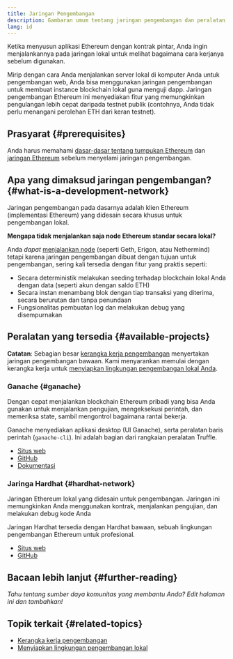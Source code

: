 ```yaml
---
title: Jaringan Pengembangan
description: Gambaran umum tentang jaringan pengembangan dan peralatan yang tersedia untuk membantu menyusun aplikasi Ethereum.
lang: id
---
```


Ketika menyusun aplikasi Ethereum dengan kontrak pintar, Anda ingin menjalankannya pada jaringan lokal untuk melihat bagaimana cara kerjanya sebelum digunakan.

Mirip dengan cara Anda menjalankan server lokal di komputer Anda untuk pengembangan web, Anda bisa menggunakan jaringan pengembangan untuk membuat instance blockchain lokal guna menguji dapp. Jaringan pengembangan Ethereum ini menyediakan fitur yang memungkinkan pengulangan lebih cepat daripada testnet publik (contohnya, Anda tidak perlu menangani perolehan ETH dari keran testnet).

## Prasyarat {#prerequisites}

Anda harus memahami [dasar-dasar tentang tumpukan Ethereum](/developers/docs/ethereum-stack/) dan [jaringan Ethereum](/developers/docs/networks/) sebelum menyelami jaringan pengembangan.

## Apa yang dimaksud jaringan pengembangan? {#what-is-a-development-network}

Jaringan pengembangan pada dasarnya adalah klien Ethereum (implementasi Ethereum) yang didesain secara khusus untuk pengembangan lokal.

**Mengapa tidak menjalankan saja node Ethereum standar secara lokal?**

Anda _dapat_ [menjalankan node](/developers/docs/nodes-and-clients/#running-your-own-node) (seperti Geth, Erigon, atau Nethermind) tetapi karena jaringan pengembangan dibuat dengan tujuan untuk pengembangan, sering kali tersedia dengan fitur yang praktis seperti:

- Secara deterministik melakukan seeding terhadap blockchain lokal Anda dengan data (seperti akun dengan saldo ETH)
- Secara instan menambang blok dengan tiap transaksi yang diterima, secara berurutan dan tanpa penundaan
- Fungsionalitas pembuatan log dan melakukan debug yang disempurnakan

## Peralatan yang tersedia {#available-projects}

**Catatan**: Sebagian besar [kerangka kerja pengembangan](/developers/docs/frameworks/) menyertakan jaringan pengembangan bawaan. Kami menyarankan memulai dengan kerangka kerja untuk [menyiapkan lingkungan pengembangan lokal Anda](/developers/local-environment/).

### Ganache {#ganache}

Dengan cepat menjalankan blockchain Ethereum pribadi yang bisa Anda gunakan untuk menjalankan pengujian, mengeksekusi perintah, dan memeriksa state, sambil mengontrol bagaimana rantai bekerja.

Ganache menyediakan aplikasi desktop (UI Ganache), serta peralatan baris perintah (`ganache-cli`). Ini adalah bagian dari rangkaian peralatan Truffle.

- [Situs web](https://www.trufflesuite.com/ganache)
- [GitHub](https://github.com/trufflesuite/ganache)
- [Dokumentasi](https://www.trufflesuite.com/docs/ganache/overview)

### Jaringa Hardhat {#hardhat-network}

Jaringan Ethereum lokal yang didesain untuk pengembangan. Jaringan ini memungkinkan Anda menggunakan kontrak, menjalankan pengujian, dan melakukan debug kode Anda

Jaringan Hardhat tersedia dengan Hardhat bawaan, sebuah lingkungan pengembangan Ethereum untuk profesional.

- [Situs web](https://hardhat.org/)
- [GitHub](https://github.com/nomiclabs/hardhat)

## Bacaan lebih lanjut {#further-reading}

_Tahu tentang sumber daya komunitas yang membantu Anda? Edit halaman ini dan tambahkan!_

## Topik terkait {#related-topics}

- [Kerangka kerja pengembangan](/developers/docs/frameworks/)
- [Menyiapkan lingkungan pengembangan lokal](/developers/local-environment/)
